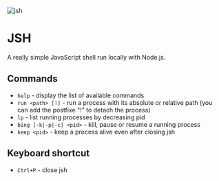 ![jsh](https://user-images.githubusercontent.com/99618877/213927588-78d08b31-ee3f-490e-a1a5-6ed8a881f121.png)

# JSH

A really simple JavaScript shell run locally with Node.js.

## Commands

* `help` - display the list of available commands
* `run <path> [!]` - run a process with its absolute or relative path (you can add the postfixe "!" to detach the process)
* `lp` - list running processes by decreasing pid
* `bing [-k|-p|-c] <pid>` - kill, pause or resume a running process
* `keep <pid>` - keep a process alive even after closing jsh

## Keyboard shortcut

* `Ctrl+P` - close jsh
